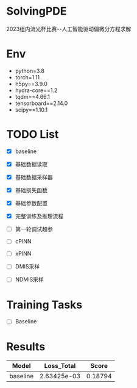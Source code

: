 # SolvingPDE
2023组内流光杯比赛--人工智能驱动偏微分方程求解

# Env

* python=3.8
* torch=1.11
* h5py==3.9.0
* hydra-core==1.2
* tqdm==4.66.1
* tensorboard==2.14.0
* scipy==1.10.1

# TODO List

- [x] baseline
- [x] 基础数据读取
- [x] 基础数据采样器
- [x] 基础损失函数
- [x] 基础参数配置
- [x] 完整训练及推理流程
- [ ] 第一轮调试超参
- [ ] cPINN
- [ ] xPINN
- [ ] DMIS采样
- [ ] NDMIS采样


# Training Tasks

- [ ] Baseline


# Results

|   Model   |  Loss_Total  |  Score   |
|:---------:|:------------:|:--------:|
| baseline  | 2.63425e-03  | 0.18794  |
